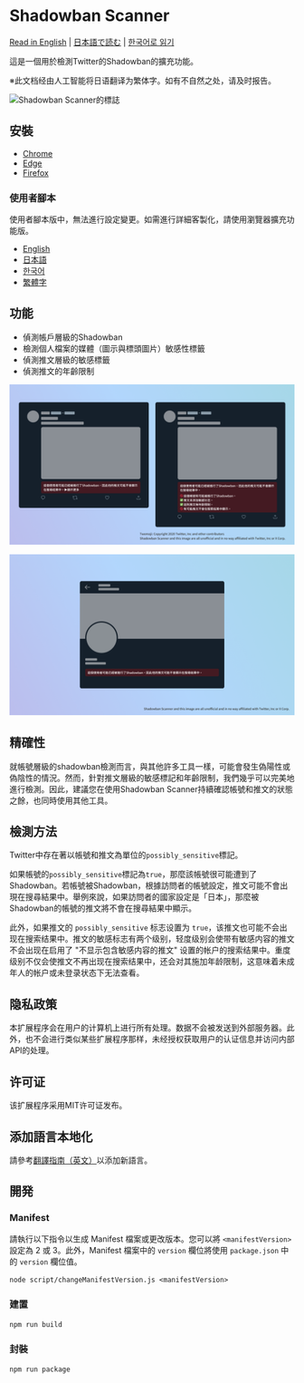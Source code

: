 # Shadowban Scanner

[Read in English](README.md) | [日本語で読む](README_ja.md) | [한국어로 읽기](README_ko.md)

這是一個用於檢測Twitter的Shadowban的擴充功能。

※此文档经由人工智能将日语翻译为繁体字。如有不自然之处，请及时报告。

![Shadowban Scanner的標誌](doc/image/logo.png)

## 安裝

- [Chrome](https://chrome.google.com/webstore/detail/enlganfikppbjhabhkkilafmkhifadjd/)
- [Edge](https://microsoftedge.microsoft.com/addons/detail/shadowban-scanner/kfeecmboomhggeeceipnbbdjmhjoccbl)
- [Firefox](https://addons.mozilla.org/firefox/addon/shadowban-scanner/)

### 使用者腳本

使用者腳本版中，無法進行設定變更。如需進行詳細客製化，請使用瀏覽器擴充功能版。

- [English](https://raw.githubusercontent.com/Robot-Inventor/shadowban-scanner/main/userScript/en.user.js)
- [日本語](https://raw.githubusercontent.com/Robot-Inventor/shadowban-scanner/main/userScript/ja.user.js)
- [한국어](https://raw.githubusercontent.com/Robot-Inventor/shadowban-scanner/main/userScript/ko.user.js)
- [繁體字](https://raw.githubusercontent.com/Robot-Inventor/shadowban-scanner/main/userScript/zh_TW.user.js)

## 功能

- 偵測帳戶層級的Shadowban
- 檢測個人檔案的媒體（圖示與標頭圖片）敏感性標籤
- 偵測推文層級的敏感標籤
- 偵測推文的年齡限制

![帳戶層級Shadowban偵測的截圖](doc/image/screenshot2_zh_tw.png)

![推文層級Shadowban偵測的截圖](doc/image/screenshot1_zh_tw.png)

## 精確性

就帳號層級的shadowban檢測而言，與其他許多工具一樣，可能會發生偽陽性或偽陰性的情況。然而，針對推文層級的敏感標記和年齡限制，我們幾乎可以完美地進行檢測。因此，建議您在使用Shadowban Scanner持續確認帳號和推文的狀態之餘，也同時使用其他工具。

## 檢測方法

Twitter中存在著以帳號和推文為單位的``possibly_sensitive``標記。

如果帳號的``possibly_sensitive``標記為``true``，那麼該帳號很可能遭到了Shadowban。若帳號被Shadowban，根據訪問者的帳號設定，推文可能不會出現在搜尋結果中。舉例來說，如果訪問者的國家設定是「日本」，那麼被Shadowban的帳號的推文將不會在搜尋結果中顯示。

此外，如果推文的 ``possibly_sensitive`` 标志设置为 ``true``，该推文也可能不会出现在搜索结果中。推文的敏感标志有两个级别，轻度级别会使带有敏感内容的推文不会出现在启用了 "不显示包含敏感内容的推文" 设置的帐户的搜索结果中。重度级别不仅会使推文不再出现在搜索结果中，还会对其施加年龄限制，这意味着未成年人的帐户或未登录状态下无法查看。

## 隐私政策

本扩展程序会在用户的计算机上进行所有处理。数据不会被发送到外部服务器。此外，也不会进行类似某些扩展程序那样，未经授权获取用户的认证信息并访问内部API的处理。

## 许可证

该扩展程序采用MIT许可证发布。

## 添加語言本地化

請參考[翻譯指南（英文）](doc/localization.md)以添加新語言。

## 開発

### Manifest

請執行以下指令以生成 Manifest 檔案或更改版本。您可以將 ``<manifestVersion>`` 設定為 2 或 3。此外，Manifest 檔案中的 ``version`` 欄位將使用 ``package.json`` 中的 ``version`` 欄位值。

```console
node script/changeManifestVersion.js <manifestVersion>
```

### 建置

```console
npm run build
```

### 封裝

```console
npm run package
```
